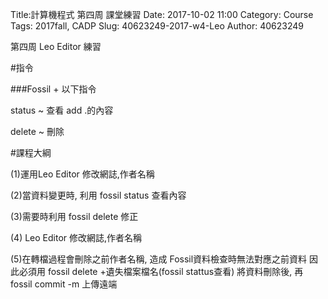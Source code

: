 Title:計算機程式 第四周 課堂練習
Date: 2017-10-02 11:00
Category: Course
Tags: 2017fall, CADP
Slug: 40623249-2017-w4-Leo
Author: 40623249

第四周 Leo Editor 練習

<!-- PELICAN_END_SUMMARY -->

#指令

###Fossil + 以下指令
 
 status ~ 查看 add .的內容
 
delete ~ 刪除

#課程大綱
 
(1)運用Leo Editor 修改網誌,作者名稱
 
(2)當資料變更時, 利用 fossil status 查看內容
 
(3)需要時利用 fossil delete 修正
 
(4) Leo Editor 修改網誌,作者名稱
 
(5)在轉檔過程會刪除之前作者名稱, 造成 Fossil資料檢查時無法對應之前資料
      因此必須用 fossil delete +遺失檔案檔名(fossil stattus查看) 將資料刪除後, 再 fossil commit -m 上傳遠端